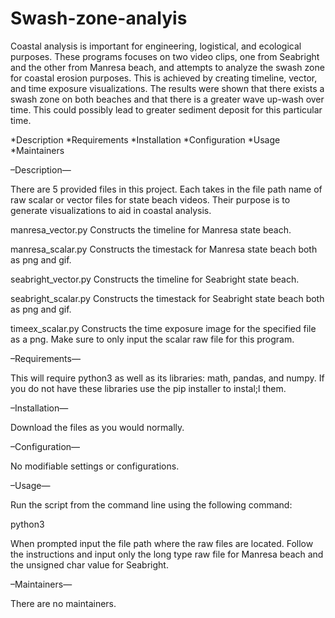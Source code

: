 # Swash-zone-analyis
Coastal analysis is important for engineering, logistical, and ecological purposes. These programs focuses on two video clips, one from Seabright and the other from Manresa beach, and attempts to analyze the swash zone for coastal erosion purposes. This is achieved by creating timeline, vector, and time exposure visualizations. The results were shown that there exists a swash zone on both beaches and that there is a greater wave up-wash over time. This could possibly lead to greater sediment deposit for this particular time.

*Description
*Requirements
*Installation
*Configuration
*Usage
*Maintainers

–Description—

There are 5 provided files in this project. Each takes in the file path name of raw scalar or vector files for state beach videos. Their purpose is to generate visualizations to aid in coastal analysis.

manresa_vector.py 
Constructs the timeline for Manresa state beach.

manresa_scalar.py
Constructs the timestack for Manresa state beach both as png and gif.

seabright_vector.py
Constructs the timeline for Seabright state beach.

seabright_scalar.py
Constructs the timestack for Seabright state beach both as png and gif.

timeex_scalar.py
Constructs the time exposure image for the specified file as a png. Make sure to only input the scalar raw file for this program.


–Requirements—

This will require python3 as well as its libraries: math, pandas, and numpy. If you do not have these libraries use the pip installer to instal;l them. 

–Installation—

Download the files as you would normally. 

–Configuration—

No modifiable settings or configurations.

–Usage—

Run the script from the command line using the following command:

python3 <name of file>

When prompted input the file path where the raw files are located. Follow the instructions and input only the long type raw file for Manresa beach and the unsigned char value for Seabright.

–Maintainers—

There are no maintainers.

